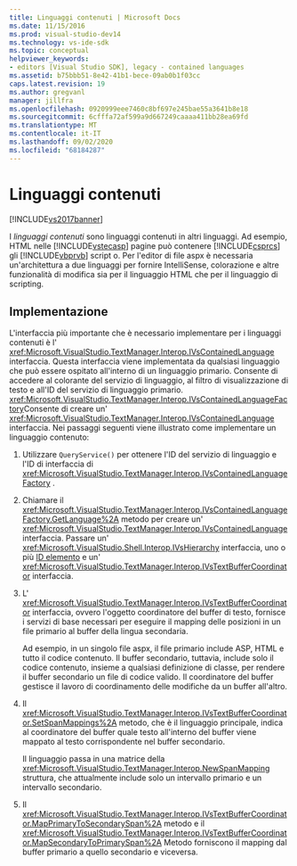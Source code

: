 ```yaml
---
title: Linguaggi contenuti | Microsoft Docs
ms.date: 11/15/2016
ms.prod: visual-studio-dev14
ms.technology: vs-ide-sdk
ms.topic: conceptual
helpviewer_keywords:
- editors [Visual Studio SDK], legacy - contained languages
ms.assetid: b75bbb51-8e42-41b1-bece-09ab0b1f03cc
caps.latest.revision: 19
ms.author: gregvanl
manager: jillfra
ms.openlocfilehash: 0920999eee7460c8bf697e245bae55a3641b8e18
ms.sourcegitcommit: 6cfffa72af599a9d667249caaaa411bb28ea69fd
ms.translationtype: MT
ms.contentlocale: it-IT
ms.lasthandoff: 09/02/2020
ms.locfileid: "68184287"
---
```

# <a name="contained-languages"></a>Linguaggi contenuti
[!INCLUDE[vs2017banner](../includes/vs2017banner.md)] 

I *linguaggi contenuti* sono linguaggi contenuti in altri linguaggi. Ad esempio, HTML nelle [!INCLUDE[vstecasp](../includes/vstecasp-md.md)] pagine può contenere [!INCLUDE[csprcs](../includes/csprcs-md.md)] gli [!INCLUDE[vbprvb](../includes/vbprvb-md.md)] script o. Per l'editor di file aspx è necessaria un'architettura a due linguaggi per fornire IntelliSense, colorazione e altre funzionalità di modifica sia per il linguaggio HTML che per il linguaggio di scripting.  
  
## <a name="implementation"></a>Implementazione  
 L'interfaccia più importante che è necessario implementare per i linguaggi contenuti è l' <xref:Microsoft.VisualStudio.TextManager.Interop.IVsContainedLanguage> interfaccia. Questa interfaccia viene implementata da qualsiasi linguaggio che può essere ospitato all'interno di un linguaggio primario. Consente di accedere al colorante del servizio di linguaggio, al filtro di visualizzazione di testo e all'ID del servizio di linguaggio primario. <xref:Microsoft.VisualStudio.TextManager.Interop.IVsContainedLanguageFactory>Consente di creare un' <xref:Microsoft.VisualStudio.TextManager.Interop.IVsContainedLanguage> interfaccia. Nei passaggi seguenti viene illustrato come implementare un linguaggio contenuto:  
  
1. Utilizzare `QueryService()` per ottenere l'ID del servizio di linguaggio e l'ID di interfaccia di <xref:Microsoft.VisualStudio.TextManager.Interop.IVsContainedLanguageFactory> .  
  
2. Chiamare il <xref:Microsoft.VisualStudio.TextManager.Interop.IVsContainedLanguageFactory.GetLanguage%2A> metodo per creare un' <xref:Microsoft.VisualStudio.TextManager.Interop.IVsContainedLanguage> interfaccia. Passare un' <xref:Microsoft.VisualStudio.Shell.Interop.IVsHierarchy> interfaccia, uno o più [ID elemento](<xref:Microsoft.VisualStudio.VSConstants.VSITEMID>) e un' <xref:Microsoft.VisualStudio.TextManager.Interop.IVsTextBufferCoordinator> interfaccia.  
  
3. L' <xref:Microsoft.VisualStudio.TextManager.Interop.IVsTextBufferCoordinator> interfaccia, ovvero l'oggetto coordinatore del buffer di testo, fornisce i servizi di base necessari per eseguire il mapping delle posizioni in un file primario al buffer della lingua secondaria.  
  
     Ad esempio, in un singolo file aspx, il file primario include ASP, HTML e tutto il codice contenuto. Il buffer secondario, tuttavia, include solo il codice contenuto, insieme a qualsiasi definizione di classe, per rendere il buffer secondario un file di codice valido. Il coordinatore del buffer gestisce il lavoro di coordinamento delle modifiche da un buffer all'altro.  
  
4. Il <xref:Microsoft.VisualStudio.TextManager.Interop.IVsTextBufferCoordinator.SetSpanMappings%2A> metodo, che è il linguaggio principale, indica al coordinatore del buffer quale testo all'interno del buffer viene mappato al testo corrispondente nel buffer secondario.  
  
     Il linguaggio passa in una matrice della <xref:Microsoft.VisualStudio.TextManager.Interop.NewSpanMapping> struttura, che attualmente include solo un intervallo primario e un intervallo secondario.  
  
5. Il <xref:Microsoft.VisualStudio.TextManager.Interop.IVsTextBufferCoordinator.MapPrimaryToSecondarySpan%2A> metodo e il <xref:Microsoft.VisualStudio.TextManager.Interop.IVsTextBufferCoordinator.MapSecondaryToPrimarySpan%2A> Metodo forniscono il mapping dal buffer primario a quello secondario e viceversa.
